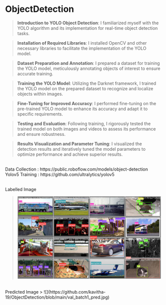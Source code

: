 # ObjectDetection
> <b>Introduction to YOLO Object Detection</b>: I familiarized myself with the YOLO algorithm and its implementation for real-time object detection tasks.

> <b>Installation of Required Libraries</b>: I installed OpenCV and other necessary libraries to facilitate the implementation of the YOLO model.

> <b>Dataset Preparation and Annotation</b>: I prepared a dataset for training the YOLO model, meticulously annotating objects of interest to ensure accurate training.

> <b>Training the YOLO Model</b>: Utilizing the Darknet framework, I trained the YOLO model on the prepared dataset to recognize and localize objects within images.

> <b>Fine-Tuning for Improved Accuracy</b>: I performed fine-tuning on the pre-trained YOLO model to enhance its accuracy and adapt it to specific requirements.

> <b>Testing and Evaluation</b>: Following training, I rigorously tested the trained model on both images and videos to assess its performance and ensure robustness.

><b> Results Visualization and Parameter Tuning</b>: I visualized the detection results and iteratively tuned the model parameters to optimize performance and achieve superior results.
 <br>
Data Collection : https://public.roboflow.com/models/object-detection
 <br>
Yolov5 Training :  https://github.com/ultralytics/yolov5 <br>
<br>
  
 Labelled Image
> ![](https://github.com/kavitha-19/ObjectDetection/blob/main/val_batch1_labels.jpg)

 <br>
 Predicted Image
> ![](https://github.com/kavitha-19/ObjectDetection/blob/main/val_batch1_pred.jpg)
